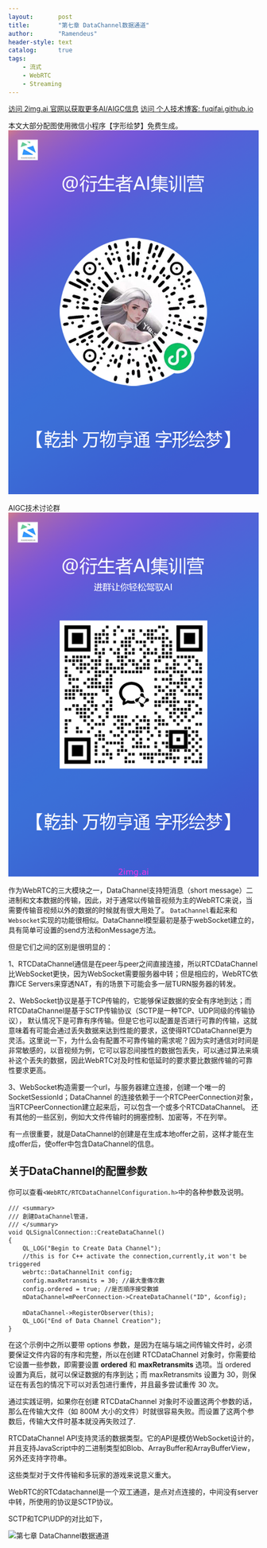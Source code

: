 ```yaml
---
layout:       post
title:        "第七章 DataChannel数据通道"
author:       "Ramendeus"
header-style: text
catalog:      true
tags:
    - 流式
    - WebRTC
    - Streaming
---
```


[访问 2img.ai 官网以获取更多AI/AIGC信息](https://2img.ai)
[访问 个人技术博客: fuqifai.github.io](https://fuqifai.github.io)

本文大部分配图使用微信小程序【字形绘梦】免费生成。
![](/img/小程序码.png)

AIGC技术讨论群
![](/img/RA群永久二维码.png)

作为WebRTC的三大模块之一，DataChannel支持短消息（short message）二进制和文本数据的传输，因此，对于通常以传输音视频为主的WebRTC来说，当需要传输音视频以外的数据的时候就有很大用处了。 `DataChannel`看起来和`Websocket`实现的功能很相似。DataChannel模型最初是基于webSocket建立的，具有简单可设置的send方法和onMessage方法。

但是它们之间的区别是很明显的：

1、RTCDataChannel通信是在peer与peer之间直接连接，所以RTCDataChannel比WebSocket更快，因为WebSocket需要服务器中转；但是相应的，WebRTC依靠ICE Servers来穿透NAT，有的场景下可能会多一层TURN服务器的转发。

2、WebSocket协议是基于TCP传输的，它能够保证数据的安全有序地到达；而RTCDataChannel是基于SCTP传输协议（SCTP是一种TCP、UDP同级的传输协议）， 默认情况下是可靠有序传输。但是它也可以配置是否进行可靠的传输，这就意味着有可能会通过丢失数据来达到性能的要求，这使得RTCDataChannel更为灵活。这里说一下，为什么会有配置不可靠传输的需求呢？因为实时通信对时间是非常敏感的，以音视频为例，它可以容忍间接性的数据包丢失，可以通过算法来填补这个丢失的数据，因此WebRTC对及时性和低延时的要求要比数据传输的可靠性要求更高。

3、WebSocket构造需要一个url，与服务器建立连接，创建一个唯一的SocketSessionId；DataChannel 的连接依赖于一个RTCPeerConnection对象，当RTCPeerConnection建立起来后，可以包含一个或多个RTCDataChannel。 还有其他的一些区别，例如大文件传输时的拥塞控制、加密等，不在列举。

有一点很重要，就是DataChannel的创建是在生成本地offer之前，这样才能在生成offer后，使offer中包含DataChannel的信息。

## **关于DataChannel的配置参数**

你可以查看`<WebRTC/RTCDataChannelConfiguration.h>`中的各种参数及说明。

```
/// <summary>
/// 創建DataChannel管道，
/// </summary>
void QLSignalConnection::CreateDataChannel()
{
    QL_LOG("Begin to Create Data Channel");
    //this is for C++ activate the connection,currently,it won't be triggered
    webrtc::DataChannelInit config;
    config.maxRetransmits = 30; //最大重傳次數
    config.ordered = true; //是否順序接受數據
    mDataChannel=mPeerConnection->CreateDataChannel("ID", &config);
     
    mDataChannel->RegisterObserver(this);
    QL_LOG("End of Data Channel Creation");
}
```

在这个示例中之所以要带 options 参数，是因为在端与端之间传输文件时，必须要保证文件内容的有序和完整，所以在创建 RTCDataChannel 对象时，你需要给它设置一些参数，即需要设置 **ordered** 和 **maxRetransmits** 选项。当 ordered 设置为真后，就可以保证数据的有序到达；而 maxRetransmits 设置为 30，则保证在有丢包的情况下可以对丢包进行重传，并且最多尝试重传 30 次。

通过实践证明，如果你在创建 RTCDataChannel 对象时不设置这两个参数的话，那么在传输大文件（如 800M 大小的文件）时就很容易失败。而设置了这两个参数后，传输大文件时基本就没再失败过了.

RTCDataChannel API支持灵活的数据类型。它的API是模仿WebSocket设计的，并且支持JavaScript中的二进制类型如Blob、ArrayBuffer和ArrayBufferView，另外还支持字符串。

这些类型对于文件传输和多玩家的游戏来说意义重大。

WebRTC的RTCdatachannel是一个双工通道，是点对点连接的，中间没有server中转，所使用的协议是SCTP协议。

SCTP和TCP\\UDP的对比如下，

![第七章 DataChannel数据通道](https://www.shxcj.com/wp-content/uploads/2024/09/image-590.png)

